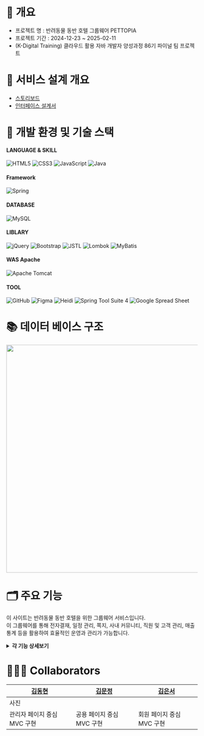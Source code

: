 # 📝 개요
  - 프로젝트 명 : 반려동물 동반 호텔 그룹웨어 PETTOPIA<br>
  - 프로젝트 기간 :  2024-12-23 ~ 2025-02-11 <br>
  - (K-Digital Training) 클라우드 활용 자바 개발자 양성과정 86기 파이널 팀 프로젝트<br>

# 📑 서비스 설계 개요
 - <a href="https://app.luminpdf.com/viewer/6752b712f7ff78bf8b148b3e?credentials-id=e124a136-0814-4450-9acf-5ab668712655">스토리보드</a> <br>
 - <a href="https://docs.google.com/spreadsheets/d/1xCPra5FvQ-RIjDnN1FtbF3Iha-nyHkSVYMtwjZj4QUM/edit?usp=sharing">인터페이스 설계서</a>

# 🧰 개발 환경 및 기술 스택
#### LANGUAGE & SKILL
![HTML5](https://img.shields.io/badge/html5-%23E34F26.svg?style=for-the-badge&logo=html5&logoColor=white)
![CSS3](https://img.shields.io/badge/css3-%231572B6.svg?style=for-the-badge&logo=css3&logoColor=white)
![JavaScript](https://img.shields.io/badge/javascript-%23323330.svg?style=for-the-badge&logo=javascript&logoColor=%23F7DF1E)
![Java](https://img.shields.io/badge/java-%23ED8B00.svg?style=for-the-badge&logo=openjdk&logoColor=white)
#### Framework
![Spring](https://img.shields.io/badge/spring-%236DB33F.svg?style=for-the-badge&logo=spring%20Boot&logoColor=white)
#### DATABASE
![MySQL](https://img.shields.io/badge/mysql-4479A1.svg?style=for-the-badge&logo=mysql&logoColor=white)
#### LIBLARY
![jQuery](https://img.shields.io/badge/jquery-%230769AD.svg?style=for-the-badge&logo=jquery&logoColor=white)
![Bootstrap](https://img.shields.io/badge/bootstrap-%238511FA.svg?style=for-the-badge&logo=bootstrap&logoColor=white)
![JSTL](https://img.shields.io/badge/jstl-E4F7BA?style=for-the-badge)
![Lombok](https://img.shields.io/badge/Lombok-FFA7A7?style=for-the-badge)
![MyBatis](https://img.shields.io/badge/MyBatis-47C83E?style=for-the-badge)
#### WAS Apache
![Apache Tomcat](https://img.shields.io/badge/apache%20tomcat%2010-23F8DC75.svg?style=for-the-badge&logo=apache%20tomcat%2010&logoColor=black)
#### TOOL
![GitHub](https://img.shields.io/badge/github-%23121011.svg?style=for-the-badge&logo=github&logoColor=white)
![Figma](https://img.shields.io/badge/figma-%23F24E1E.svg?style=for-the-badge&logo=figma&logoColor=white)
![Heidi](https://img.shields.io/badge/Heidi%20SQL-6B9900?style=for-the-badge)
![Spring Tool Suite 4](https://img.shields.io/badge/Spring%20Tool%20Suite%204-8A2BE2?style=for-the-badge)
![Google Spread Sheet](https://img.shields.io/badge/Google%20Spread%20Sheet-4285F4?style=for-the-badge&logo=google&logoColor=white)


# 📚 데이터 베이스 구조
<img src="https://github.com/user-attachments/assets/465928d6-d102-4adf-b7d6-7a9a30ae8d30"  width="700" height="600"/>


# 🗂️ 주요 기능
이 사이트는 반려동물 동반 호텔을 위한 그룹웨어 서비스입니다. <br>
이 그룹웨어를 통해 전자결재, 일정 관리, 쪽지, 사내 커뮤니티, 직원 및 고객 관리, 매출 통계 등을 활용하여 효율적인 운영과 관리가 가능합니다.

<details>
<summary><b>각 기능 상세보기</b></summary>
<div markdown="1">

|기능|설명|
|---|---|
|로그인 / 비밀번호 찾기| - 사번과 비밀번호를 이용한 로그인 <br> - 사번 기억하기를 통한 사번 기억 <br> - 비밀번호 찾기를 통해 사번과 이메일의 정보가 일치 시 해당 이메일로 임시 비밀번호 전송 |
|메인페이지| - 로그인한 사원과 관련된 정보 및 공지사항, 통계(Chart.JS)등 출력 <br> - 출,퇴근 기록, 결재 대기 문서, 읽지 않은 메시지, 최신 공지사항 및 통계 |
|공지사항| - 전체 및 부서별 공지사항 출력  <br> - 권한이 있는 직원(관리자:ROLE_ADMIN)만 공지사항 작성 가능 <br> - CKEditor를 이용하여 공지사항 작성 |
|사내 익명 게시판| - 말머리별 게시글 출력 <br>  - 공지사항 작성, 수정, 삭제 <br> -댓글 작성 및 삭제  |
|쪽지| - 메시지 목록과 함께 읽음 유무 출력 <br> - 휴지통에서 영구 삭제, 복원 가능 |
|결재| - 전체, 수신, 발신, 임시 보관함별 결재 문서 출력 <br> - 결재선별 결재 상태, 최종 결재 상태 출력 <br> - 휴지통에서 영구 삭제, 복원 가능 <br> - 결재 유형에 따른 양식 작성 및 결재선 선택 <br> - 결재자 선택시 작성자와 결재자 중복 선택 불가 <br> - 승인 및 반려, 결재 반려시 반려사유 작성  |
|휴가 | - 승인된 휴가 내역 출력 <br> - 날짜별 휴가 조회 가능 <br> - 총 연차, 사용 연차, 잔여 연차 출력|
|일정 | - Google FullCalendar를 이용한 시간대별 일정 등록, 수정, 삭제<br> - 카테고리별, 월간, 주간, 일간 일정 출력 <br> - 드래그로 일정 날짜 변경  |
|회의실 | - 회의실 조회, 등록, 수정, 삭제  <br> - 회의실 예약 내역 조회, 예약 등록  <br> - 회의실, 날짜 선택시 해당 회의실의 예약 가능 시간대 조회 |
|고객 | - 등록된 고객 조회 |
|객실 예약 |- 전체 및 카테고리별 객실 조회, 등록, 수정, 삭제 <br> - 객실 예약 내역 출력 <br> - 예약자 이름 검색으로 예약 내역 출력 <br> - 예약 추가  |
|펫 서비스 | - 펫 서비스 조회, 등록, 삭제 <br> - 서비스명으로 서비스 출력 <br> - 전체 및 예약자명 펫서비스 내역 조회 <br> - 당일 기준 예약 상태 관리(취소, 완료, 노쇼) | 
|직원 | - 전체 및 부서별 직원 근태 상태 출력 <br> - 당일 근태상태별 직원수 조회 <br> - Gridjs를 이용하여 전체, 검색 직원 조회 <br> - 권한이 있는 직원(ROLE_ADMIN, HR)은 재직 상태별 직원 조회 가능, 그 외 부서별 직원만 조회 가능 <br> - 직원 상세 조회 <br> - 권한이 있는 직원(ROLE_ADMIN, HR)만 직원 상세보기에서 소속부서, 직급, 재직상태 변경 가능  <br> - 권한이 있는 직원(ROLE_ADMIN)만 직원 등록 가능 <br> - 직원 등록시 등록된 직원에게 사번과 임시비밀번호가 등록된 메일로 전송 |
|부서 | - 모든 부서 및 선택 부서별 소속 팀 출력 <br>  - 부서 및 팀 등록, 수정, 삭제 <br> - 부서 및 팀 등록, 수정시 중복 검사 진행 <br> - BALKAN orgchart js를 이용하여 선택된 하위팀의 조직도 출력 |
|마이페이지 | - 로그인 사원의 개인 정보 출력 <br> - Gridjs를 이용한 로그인 사원의 근태기록 출력 <br> - 서명 이미지 및 SignaturePadjs를 이용한 서명 등록, 삭제  <br> - 로그인 직원의 개인 정보 및 프로필 사진 수정  <br> - 수정 시 재로그인 요청|
</div>
</details>



# 🧑‍🤝‍🧑 Collaborators
| <a href="https://github.com/KHyun27">김동현</a>| <a href="https://github.com/KHyun27">김문정</a>| <a href="https://github.com/ES-Im">김은서</a>|
|---|---|---|
|사진| | |
|관리자 페이지 중심 MVC 구현|공용 페이지 중심 MVC 구현|회원 페이지 중심 MVC 구현|
	
